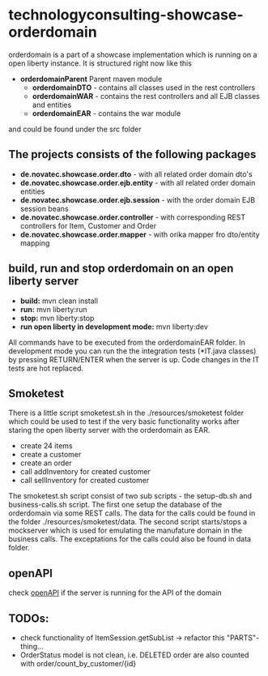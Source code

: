 # technologyconsulting-showcase-orderdomain
orderdomain is a part of a showcase implementation which is running on a open liberty instance. It is structured right now like this

- **orderdomainParent** Parent maven module
    - **orderdomainDTO** - contains all classes used in the rest controllers
    - **orderdomainWAR** - contains the rest controllers and all EJB classes and entities
    - **orderdomainEAR** - contains the war module

and could be found under the src folder

## The projects consists of the following packages

- **de.novatec.showcase.order.dto** - with all related order domain dto's
- **de.novatec.showcase.order.ejb.entity** - with all related order domain entities
- **de.novatec.showcase.order.ejb.session** - with the order domain EJB session beans
- **de.novatec.showcase.order.controller** - with corresponding REST controllers for Item, Customer and Order
- **de.novatec.showcase.order.mapper** - with orika mapper fro dto/entity mapping

## build, run and stop orderdomain on an open liberty server
- **build:** mvn clean install
- **run:** mvn liberty:run
- **stop:** mvn liberty:stop
- **run open liberty in development mode:** mvn liberty:dev

All commands have to be executed from the orderdomainEAR folder. In development mode you can run the the integration tests (*IT.java classes) by pressing RETURN/ENTER when the server is up. Code changes in the IT tests are hot replaced.

## Smoketest
There is a little script smoketest.sh in the ./resources/smoketest folder which could be used to test if the very basic functionality works after staring the open liberty server with the orderdomain as EAR.

- create 24 items
- create a customer
- create an order
- call addInventory for created customer
- call sellInventory for created customer 

The smoketest.sh script consist of two sub scripts - the setup-db.sh and business-calls.sh script. The first one setup the database of the orderdomain via some REST calls. The data for the calls could be found in the folder ./resources/smoketest/data. The second script starts/stops a mockserver which is used for emulating the manufature domain in the business calls. The exceptations for the calls could also be found in data folder.

## openAPI
check [openAPI](http://localhost:9080/api/explorer/) if the server is running for the  API of the domain

## TODOs:

- check functionality of ItemSession.getSubList -> refactor this "PARTS"-thing...
- OrderStatus model is not clean, i.e. DELETED order are also counted with order/count_by_customer/{id}
